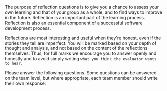 The purpose of reflection questions is to give you a chance to assess your own
learning and that of your group as a whole, and to find ways to improve in the
future. Reflection is an important part of the learning process.  Reflection is
also an essential component of a successful software development process.

Reflections are most interesting and useful when they're honest, even if the
stories they tell are imperfect. You will be marked based on your depth of
thought and analysis, and not based on the content of the reflections
themselves. Thus, for full marks we encourage you to answer openly and honestly
and to avoid simply writing `what you think the evaluator wants to hear.`

Please answer the following questions.  Some questions can be answered on the
team level, but where appropriate, each team member should write their own
response:
